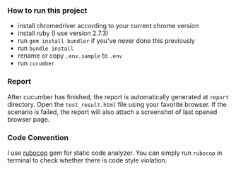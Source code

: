 ### How to run this project  
- install chromedriver according to your current chrome version  
- install ruby (I use version 2.7.3)  
- run ```gem install bundler``` if you've never done this previously  
- run ```bundle install```  
- rename or copy ```.env.sample``` to ```.env```
- run ```cucumber```   

### Report  
After cucumber has finished, the report is automatically generated at ```report``` directory. Open the ```test_result.html``` file using your favorite browser.  If the scenario is failed, the report will also attach a screenshot of last opened browser page.
  
### Code Convention  
I use [rubocop](https://github.com/rubocop/rubocop) gem for static code analyzer. You can simply run ```rubocop``` in terminal to check whether there is code style violation.